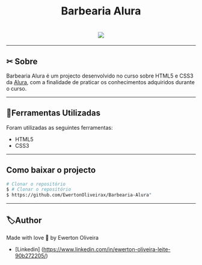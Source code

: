 
<h1 align="center">
    <p>Barbearia Alura</p>
</h1>


<h1 align="center">
    <img src="https://ik.imagekit.io/jlzh3neixu/barbearia_tRu7SCLIQ.png">
</h1>

---

## ✂ Sobre

Barbearia Alura é um projecto desenvolvido no curso sobre HTML5 e CSS3 da [Alura](https://www.alura.com.br/), com a finalidade de praticar os conhecimentos adquiridos durante o curso.

---

## 📂Ferramentas Utilizadas

Foram utilizadas as seguintes ferramentas:

- HTML5
- CSS3 
---

## Como baixar o projecto

```bash
# Clonar o repositório
$ # Clonar o repositório
$ https://github.com/EwertonOliveirax/Barbearia-Alura"
````
---

## 🏷Author

Made with love  💜 by Ewerton Oliveira 
- [Linkedin] (https://www.linkedin.com/in/ewerton-oliveira-leite-90b272205/)
